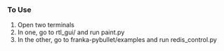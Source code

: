 ### To Use
1. Open two terminals
2. In one, go to rtl_gui/ and run paint.py
3. In the other, go to franka-pybullet/examples and run redis_control.py